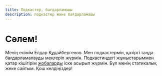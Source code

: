 ```yaml
---
title: Подкастер, бағдарламашы
description: подкастер және бағдарламашы
---
```


# Сәлем!

Менің есімім Елдар Құдайбергенов. Мен подкастермін, қазіргі таңда бағдарламалауды меңгеріп жүрмін. Подкастиңдегі жұмыстарыммен қатар кішігірім [жобаларды](/projects) іске асырып жүрмін. Бұл менің статикалық жеке сайтым. Қош келдіңіздер!
